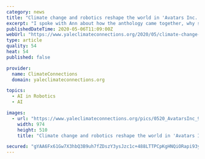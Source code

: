 ```yaml
---
category: news
title: "Climate change and robotics reshape the world in 'Avatars Inc.'"
excerpt: "I spoke with Ann about how the anthology came together, why she sees so many stories these days linking climate change to Artificial Intelligence and robotics, and how she sees climate change manifesting in her own life."
publishedDateTime: 2020-05-06T11:09:00Z
webUrl: "https://www.yaleclimateconnections.org/2020/05/climate-change-and-robotics-reshape-the-world-in-avatars-inc/"
type: article
quality: 54
heat: 54
published: false

provider:
  name: ClimateConnections
  domain: yaleclimateconnections.org

topics:
  - AI in Robotics
  - AI

images:
  - url: "https://www.yaleclimateconnections.org/pics/0520_AvatarsInc_974.jpg"
    width: 974
    height: 510
    title: "Climate change and robotics reshape the world in 'Avatars Inc.'"

secured: "gYAA6Fx61Gw7X3hbQ3B9uh7fZDszY3ysJzc1c+488LTTPCpKgHNQiORapi93yJTIf4Xr76DNj8DE6Ts8kjElo9TnrVKyNShe2Uub0gM4WWx7VMEoKJWXusv14DhtGq9J6uymLFqMKYfPOTzSKW5sVKIT/L7Iy3jkt1ljgu6wbY1awEis5owUc3UWHRoX+pjxbTA0r5WiWo9AZ8brBJf0sfEL7VZ6hw1P5uE6EHedLD6xLjXmEq/EzxK2iyismJT6q5xcZ2kwyrmpGcX2d+HXIEsRyPVNcErW9x5AgC2iVsDyznP+ylieHQ4wLsejxwlo;wIKMfT4rCQqUvLi72GS1jA=="
---
```


